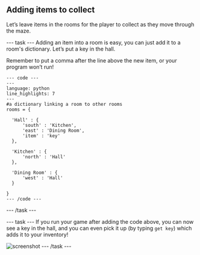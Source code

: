 ## Adding items to collect

Let’s leave items in the rooms for the player to collect as they move through the maze.

--- task ---
Adding an item into a room is easy, you can just add it to a room's dictionary. Let’s put a key in the hall.

Remember to put a comma after the line above the new item, or your program won’t run!

    --- code ---
    ---
    language: python
    line_highlights: 7
    ---
    #a dictionary linking a room to other rooms
    rooms = {

      'Hall' : {
          'south' : 'Kitchen',
          'east' : 'Dining Room',
          'item' : 'key'
      },

      'Kitchen' : {
          'north' : 'Hall'
      },

      'Dining Room' : {
          'west' : 'Hall'
      }

    }
    --- /code ---

--- /task ---

--- task ---
If you run your game after adding the code above, you can now see a key in the hall, and you can even pick it up (by typing `get key`) which adds it to your inventory!

  ![screenshot](images/rpg-key-test.png)
--- /task ---
